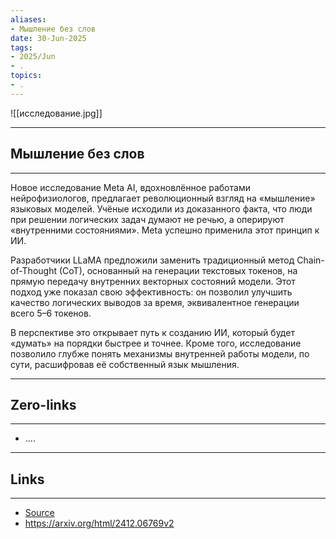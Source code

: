 ```yaml
---
aliases: 
- Мышление без слов 
date: 30-Jun-2025
tags:
- 2025/Jun
- .
topics:
- .
---
```

![[исследование.jpg]]

-----
##  Мышление без слов 
-----
Новое исследование Meta AI, вдохновлённое работами нейрофизиологов, предлагает революционный взгляд на «мышление» языковых моделей. Учёные исходили из доказанного факта, что люди при решении логических задач думают не речью, а оперируют «внутренними состояниями». Meta успешно применила этот принцип к ИИ.

Разработчики LLaMA предложили заменить традиционный метод Chain-of-Thought (CoT), основанный на генерации текстовых токенов, на прямую передачу внутренних векторных состояний модели. Этот подход уже показал свою эффективность: он позволил улучшить качество логических выводов за время, эквивалентное генерации всего 5–6 токенов.

В перспективе это открывает путь к созданию ИИ, который будет «думать» на порядки быстрее и точнее. Кроме того, исследование позволило глубже понять механизмы внутренней работы модели, по сути, расшифровав её собственный язык мышления.

---
## Zero-links
---
- ....

---
## Links
---
- [Source](https://t.me/turboproject/1742)
- https://arxiv.org/html/2412.06769v2